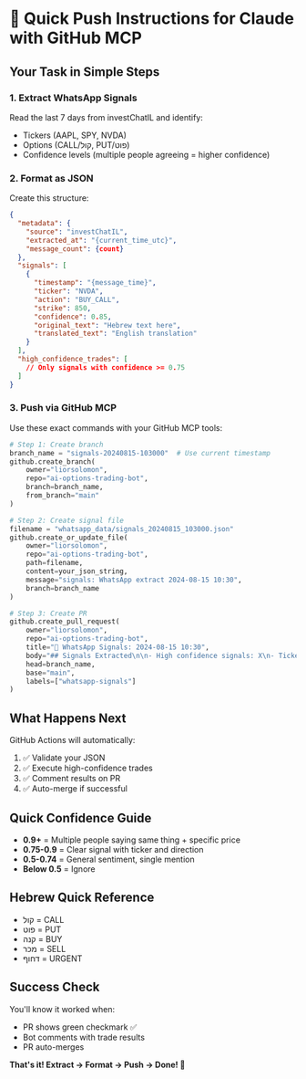 # 🚀 Quick Push Instructions for Claude with GitHub MCP

## Your Task in Simple Steps

### 1. Extract WhatsApp Signals
Read the last 7 days from investChatIL and identify:
- Tickers (AAPL, SPY, NVDA)
- Options (CALL/קול, PUT/פוט)
- Confidence levels (multiple people agreeing = higher confidence)

### 2. Format as JSON
Create this structure:
```json
{
  "metadata": {
    "source": "investChatIL",
    "extracted_at": "{current_time_utc}",
    "message_count": {count}
  },
  "signals": [
    {
      "timestamp": "{message_time}",
      "ticker": "NVDA",
      "action": "BUY_CALL",
      "strike": 850,
      "confidence": 0.85,
      "original_text": "Hebrew text here",
      "translated_text": "English translation"
    }
  ],
  "high_confidence_trades": [
    // Only signals with confidence >= 0.75
  ]
}
```

### 3. Push via GitHub MCP

Use these exact commands with your GitHub MCP tools:

```python
# Step 1: Create branch
branch_name = "signals-20240815-103000"  # Use current timestamp
github.create_branch(
    owner="liorsolomon",
    repo="ai-options-trading-bot",
    branch=branch_name,
    from_branch="main"
)

# Step 2: Create signal file
filename = "whatsapp_data/signals_20240815_103000.json"
github.create_or_update_file(
    owner="liorsolomon",
    repo="ai-options-trading-bot",
    path=filename,
    content=your_json_string,
    message="signals: WhatsApp extract 2024-08-15 10:30",
    branch=branch_name
)

# Step 3: Create PR
github.create_pull_request(
    owner="liorsolomon",
    repo="ai-options-trading-bot",
    title="📱 WhatsApp Signals: 2024-08-15 10:30",
    body="## Signals Extracted\n\n- High confidence signals: X\n- Tickers: NVDA, SPY, AAPL\n- Auto-generated by Claude",
    head=branch_name,
    base="main",
    labels=["whatsapp-signals"]
)
```

## What Happens Next

GitHub Actions will automatically:
1. ✅ Validate your JSON
2. ✅ Execute high-confidence trades
3. ✅ Comment results on PR
4. ✅ Auto-merge if successful

## Quick Confidence Guide

- **0.9+** = Multiple people saying same thing + specific price
- **0.75-0.9** = Clear signal with ticker and direction
- **0.5-0.74** = General sentiment, single mention
- **Below 0.5** = Ignore

## Hebrew Quick Reference
- קול = CALL
- פוט = PUT
- קנה = BUY
- מכר = SELL
- דחוף = URGENT

## Success Check
You'll know it worked when:
- PR shows green checkmark ✅
- Bot comments with trade results
- PR auto-merges

**That's it! Extract → Format → Push → Done! 🎯**
